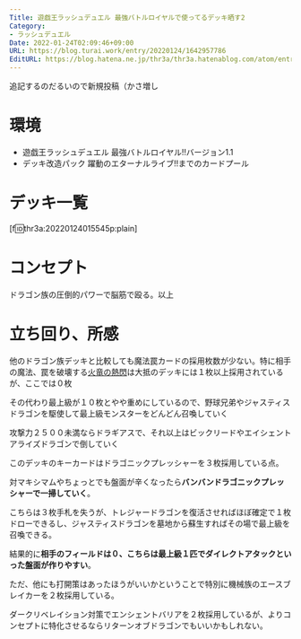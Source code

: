 ```yaml
---
Title: 遊戯王ラッシュデュエル 最強バトルロイヤルで使ってるデッキ晒す2
Category:
- ラッシュデュエル
Date: 2022-01-24T02:09:46+09:00
URL: https://blog.turai.work/entry/20220124/1642957786
EditURL: https://blog.hatena.ne.jp/thr3a/thr3a.hatenablog.com/atom/entry/13574176438055921742
---
```


追記するのだるいので新規投稿（かさ増し

# 環境

- 遊戯王ラッシュデュエル 最強バトルロイヤル!!バージョン1.1
- デッキ改造パック 躍動のエターナルライブ!!までのカードプール

# デッキ一覧

[f:id:thr3a:20220124015545p:plain]

# コンセプト

ドラゴン族の圧倒的パワーで脳筋で殴る。以上

# 立ち回り、所感

他のドラゴン族デッキと比較しても魔法罠カードの採用枚数が少ない。特に相手の魔法、罠を破壊する[火竜の熱閃](https://www.db.yugioh-card.com/rushdb/card_search.action?ope=2&cid=15175)は大抵のデッキには１枚以上採用されているが、ここでは０枚

その代わり最上級が１０枚とやや重めにしているので、野球兄弟やジャスティスドラゴンを駆使して最上級モンスターをどんどん召喚していく

攻撃力２５００未満ならドラギアスで、それ以上はビックリードやエイシェントアライズドラゴンで倒していく

このデッキのキーカードはドラゴニックプレッシャーを３枚採用している点。

対マキシマムやちょっとでも盤面が辛くなったら**バンバンドラゴニックプレッシャーで一掃していく**。

こちらは３枚手札を失うが、トレジャードラゴンを復活させればほぼ確定で１枚ドローできるし、ジャスティスドラゴンを墓地から蘇生すればその場で最上級を召喚できる。

結果的に**相手のフィールドは０、こちらは最上級１匹でダイレクトアタックといった盤面が作りやすい**。

ただ、他にも打開策はあったほうがいいかということで特別に機械族のエースブレイカーを２枚採用している。

ダークリベレイション対策でエンシェントバリアを２枚採用しているが、よりコンセプトに特化させるならリターンオブドラゴンでもいいかもしれない。
